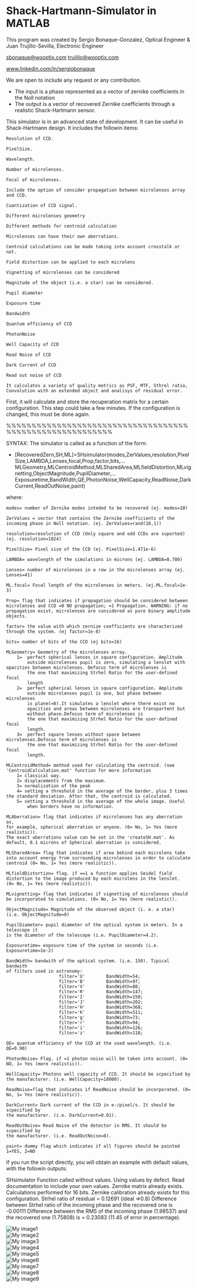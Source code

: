 # Shack-Hartmann-Simulator in MATLAB


This program was created by Sergio Bonaque-Gonzalez, Optical Engineer & Juan Trujillo-Sevilla, Electronic Engineer

sbonaque@wooptix.com    trujillo@wooptix.com

www.linkedin.com/in/sergiobonaque


We are open to include any request or any contribution.


- The input is a phase represented as a vector of zernike coefficients in the Noll notation 
- The output is a vector of recovered Zernike coefficients through a realistic Shack-Hartmann sensor.

This simulator is in an advanced state of development. It can be useful in Shack-Hartmann design.
It includes the followin items:

    Resolution of CCD. 
    
    PixelSize.
    
    Wavelength.
    
    Number of microlenses.
    
    Focal of microlenses.
    
    Include the option of consider propagation between microlenses array and CCD. 
    
    Cuantization of CCD signal.
    
    Different microlenses geometry
    
    Different methods for centroid calculation
    
    Microlenses can have their own aberrations.
    
    Centroid calculations can be made taking into account crosstalk or not.

    Field distortion can be applied to each microlens
    
    Vignetting of microlenses can be considered
    
    Magnitude of the object (i.e. a star) can be considered.
    
    Pupil diameter
    
    Exposure time
    
    Bandwidth
    
    Quantum efficiency of CCD
    
    PhotonNoise
    
    Well Capacity of CCD
    
    Read Noise of CCD
    
    Dark Current of CCD
    
    Read out noise of CCD
    
    It calculates a variety of quality metrics as PSF, MTF, Sthrel ratio, Convolution with an extended object and analisys of residual error.
    
First, it will calculate and store the recuperation matrix for a certain configuration. This step could take a few minutes. If the configuration is changed, this must be done again.

%%%%%%%%%%%%%%%%%%%%%%%%%%%%%%%%%%%%%%%%%%%%%%%%%%%%%%%%%

SYNTAX: The simulator is called as a function of the form:

* [RecoveredZern,SH,ML]=SHsimulator(modes,ZerValues,resolution,PixelSize,LAMBDA,Lenses,focal,Prop,factor,bits,...
    MLGeometry,MLCentroidMethod,MLSharedArea,MLfieldDistortion,MLvignetting,ObjectMagnitude,PupilDiameter,...
    Exposuretime,BandWidth,QE,PhotonNoise,WellCapacity,ReadNoise,DarkCurrent,ReadOutNoise,paint)

where:

    modes= number of Zernike modes inteded to be recovered (ej. modes=10)

    ZerValues = vector that contains the Zernike coefficients of the incoming phase in Noll notation. (ej. ZerValues=rand(10,1))

	resolution=resolution of CCD (Only square and odd CCDs are suported) (ej. resolution=1024)

	PixelSize= Pixel size of the CCD (ej. PixelSize=1.471e-6)

	LAMBDA= wavelength of the simulations in microns (ej. LAMBDA=0.780)

	Lenses= number of microlenses in a row in the microlenses array (ej. Lenses=41)

	ML.focal= Focal length of the microlenses in meters. (ej.ML.focal=1e-3)

	Prop= flag that indicates if propagation should be considered between microlenses and CCD =0 NO propagation; =1 Propagation. WARNING: if no propagation exist, microlenses are considered as pure binary amplitude objects.

	factor= the value with which zernize coefficients are characterized through the system. (ej factor=1e-8)

	bits= number of bits of the CCD (ej bits=16)

    MLGeometry= Geometry of the microlenses array.
        1=  perfect spherical lenses in square configuration. Amplitude
            outside microlenses pupil is zero, simulating a lenslet with opacities between microlenses. Defocus term of microlenses is
            the one that maximizing Strhel Ratio for the user-defined focal
            length
        2=  perfect spherical lenses in square configuration. Amplitude
            outside microlenses pupil is one, but phase between microlenses
            is plane(=0).It simulates a lenslet where there exist no
            opacities and areas between microlenses are transpartent but
            without phase.Defocus term of microlenses is
            the one that maximizing Strhel Ratio for the user-defined focal
            length.
        3=  perfect square lenses without space between microlenses.Defocus term of microlenses is
            the one that maximizing Strhel Ratio for the user-defined focal
            length.
    
    MLCentroidMethod= method used for calculating the centroid. (see
    'CentroidCalculation.mat' function for more information
        1= classical way.
        2= displacements from the maximum.
        3= normalization of the peak
        4= setting a threshold in the average of the border, plus 3 times the standard deviation. After that, the centroid is calculated.
        5= setting a threshold in the average of the whole image. Useful
            when borders have no information.
    
    MLAberration= flag that indicates if microlenses has any aberration as,
    for example, spherical aberration or anyone. (0= No, 1= Yes (more realistic)).
    The exact aberrations value can be set in the 'createSH.mat'. As
    default, 0.1 microns of Spherical aberration is considered.

    MLSharedArea= flag that indicates if area behind each microlens take
    into account energy from surrounding microlenses in order to calculate
    centroid (0= No, 1= Yes (more realistic)).

    MLfieldDistortion= flag. if ==1 a function applies Seidel field distortion to the image produced by each microlens in the lenslet.
    (0= No, 1= Yes (more realistic)).

    MLvignetting= flag that indicates if vignetting of microlenses should
    be incorporated to simulations. (0= No, 1= Yes (more realistic)).
	
    ObjectMagnitude= Magnitude of the observed object (i. e. a star)
    (i.e. ObjectMagnitude=0)
    
    PupilDiameter= pupil diameter of the optical system in meters. In a telescope it
    is the diameter of the telescope (i.e. PupilDiameter=4.2).
    
    Exposuretime= exposure time of the system in seconds (i.e.
    Exposuretime=1e-2)
    
    BandWidth= bandwith of the optical system. (i.e. 150). Tipical bandwith
    of filters used in astronomy:
                        filter='U'        BandWidth=54;
                        filter='B'        BandWidth=97;
                        filter='V'        BandWidth=88;
                        filter='R'        BandWidth=147;
                        filter='I'        BandWidth=150;
                        filter='J'        BandWidth=202;
                        filter='H'        BandWidth=368;
                        filter='K'        BandWidth=511;
                        filter='g'        BandWidth=73;
                        filter='r'        BandWidth=94;
                        filter='i'        BandWidth=126;
                        filter='z'        BandWidth=118;
    
    QE= quantum efficiency of the CCD at the used wavelength. (i.e. QE=0.90)
    
    PhotonNoise= Flag. if =1 photon noise will be taken into account. (0=
    NO, 1= Yes (more realistic)).
    
    WellCapacity= Photons well capacity of CCD. It should be scpecified by
    the manufacturer. (i.e. WellCapacity=18000).
    
    ReadNoise=flag that indicates if ReadNoise should be incorporated. (0= No, 1= Yes (more realistic)).
    
    DarkCurrent= Dark current of the CCD in e-/pixel/s. It should be scpecified by
    the manufacturer. (i.e. DarkCurrent=0.01).
    
    ReadOutNoise= Read Noise of the detector in RMS. It should be scpecified by
    the manufacturer. (i.e. ReadOutNoise=8).
        
    paint= dummy flag which indicates if all figures should be painted 1=YES, 2=NO
    


If you run the script directly, you will obtain an example with default values, with the followin outputs:


SHsimulator
Function called without values. Using values by defect. Read documentation to include your own values.
Zernike matrix already exists.
Calculations performed for 16 bits. 
Zernike calibration already exists for this configuration.
Strhel ratio of residual = 0.12691 (ideal =>0.8)
Difference between Strhel ratio of the incoming phase and the recovered one is -0.00111
Difference between the RMS of the incoming phase (1.98537) and the recovered one (1.75808) is = 0.23083 (11.45 of error in percentage).


![My image1](/imgs/figure1.jpg)   
![My image2](/imgs/figure2.jpg)  
![My image3](/imgs/figure3.jpg)  
![My image4](/imgs/figure4.jpg)  
![My image5](/imgs/figure5.jpg)  
![My image6](/imgs/figure6.jpg)  
![My image7](/imgs/figure7.jpg)  
![My image8](/imgs/figure8.jpg)  
![My image9](/imgs/figure9.jpg)  





